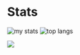 # Stats
<img alt="my stats" src="https://github-readme-stats.vercel.app/api?username=jelwingeuan&show_icons=true&theme=dark"/>

<img alt="top langs" src="https://github-readme-stats.vercel.app/api/top-langs/?username=jelwingeuan&theme=dark"/>

![](https://github-readme-streak-stats.herokuapp.com/?user=jelwingeuan&theme=dark&hide_border=false)

